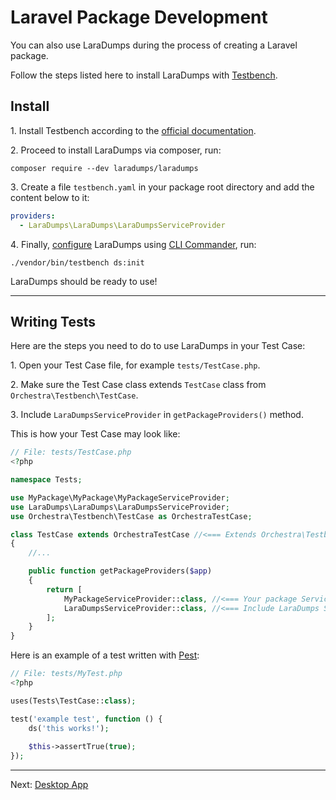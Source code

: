 # Laravel Package Development

You can also use LaraDumps during the process of creating a Laravel package.

Follow the steps listed here to install LaraDumps with [Testbench](https://github.com/orchestral/testbench).

## Install

1․ Install Testbench according to the [official documentation](https://packages.tools/testbench/getting-started/introduction.html#installation).

2․ Proceed to install LaraDumps via composer, run:

```shell
composer require --dev laradumps/laradumps
```

3․ Create a file `testbench.yaml` in your package root directory and add the content below to it:

```yaml
providers:
  - LaraDumps\LaraDumps\LaraDumpsServiceProvider
```

4․ Finally, [configure](laravel/get-started/configuration.md) LaraDumps using [CLI Commander](https://packages.tools/testbench/commander.html), run:

```shell
./vendor/bin/testbench ds:init
```

LaraDumps should be ready to use!

---

## Writing Tests

Here are the steps you need to do to use LaraDumps in your Test Case:

1․ Open your Test Case file, for example `tests/TestCase.php`.

2․ Make sure the Test Case class extends `TestCase` class from `Orchestra\Testbench\TestCase`.

3․ Include `LaraDumpsServiceProvider` in `getPackageProviders()` method.

This is how your Test Case may look like:

```php
// File: tests/TestCase.php
<?php

namespace Tests;

use MyPackage\MyPackage\MyPackageServiceProvider;
use LaraDumps\LaraDumps\LaraDumpsServiceProvider;
use Orchestra\Testbench\TestCase as OrchestraTestCase;

class TestCase extends OrchestraTestCase //<=== Extends Orchestra\Testbench\TestCase
{
    //...

    public function getPackageProviders($app)
    {
        return [
            MyPackageServiceProvider::class, //<=== Your package Service Provider
            LaraDumpsServiceProvider::class, //<=== Include LaraDumps ServiceProvider
        ];
    }
}
```

Here is an example of a test written with [Pest](https://pestphp.com/):

```php
// File: tests/MyTest.php
<?php

uses(Tests\TestCase::class);

test('example test', function () {
    ds('this works!');
    
    $this->assertTrue(true);
});
```

---

Next: [Desktop App](laravel/get-started/desktop-app.md "Desktop App")
